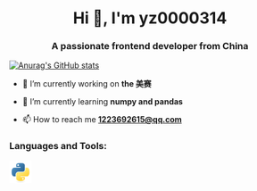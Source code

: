 


<!--
**yz0000314/yz0000314** is a ✨ _special_ ✨ repository because its `README.md` (this file) appears on your GitHub profile.

Here are some ideas to get you started:

- 🔭 I’m currently working on ...
- 🌱 I’m currently learning ...
- 👯 I’m looking to collaborate on ...
- 🤔 I’m looking for help with ...
- 💬 Ask me about ...
- 📫 How to reach me: ...
- 😄 Pronouns: ...
- ⚡ Fun fact: ...
-->

<h1 align="center">Hi 👋, I'm yz0000314</h1>
<h3 align="center">A passionate frontend developer from China</h3>

[![Anurag's GitHub stats](https://github-readme-stats.vercel.app/api?username=yz0000314)](https://github.com/anuraghazra/github-readme-stats)
- 🔭 I’m currently working on **the 美赛**

- 🌱 I’m currently learning **numpy and pandas**

- 📫 How to reach me **1223692615@qq.com**


<p align="left">
</p>

<h3 align="left">Languages and Tools:</h3>
<p align="left"> <a href="https://www.python.org" target="_blank" rel="noreferrer"> <img src="https://raw.githubusercontent.com/devicons/devicon/master/icons/python/python-original.svg" alt="python" width="40" height="40"/> </a> </p>
